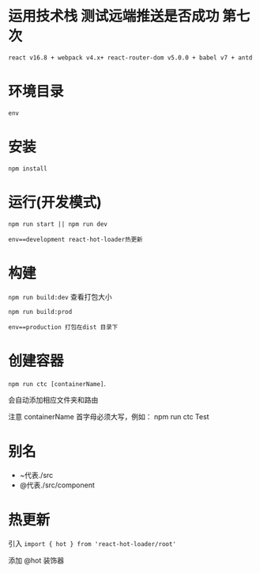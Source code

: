 # 运用技术栈 测试远端推送是否成功 第七次

`react v16.8 + webpack v4.x+ react-router-dom v5.0.0 + babel v7 + antd`

# 环境目录

`env`

# 安装

`npm install`

# 运行(开发模式)

`npm run start || npm run dev`

`env==development react-hot-loader热更新`

# 构建

`npm run build:dev` 查看打包大小

`npm run build:prod`

`env==production 打包在dist 目录下`

# 创建容器

`npm run ctc [containerName]`.

会自动添加相应文件夹和路由

注意 containerName 首字母必须大写，例如： npm run ctc Test

# 别名

- ~代表./src
- @代表./src/component

# 热更新

引入 `import { hot } from 'react-hot-loader/root'`

添加 @hot 装饰器
